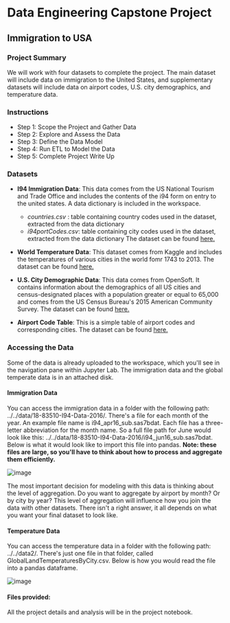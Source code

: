 # Data Engineering Capstone Project

## Immigration to USA

### Project Summary

We will work with four datasets to complete the project. The main dataset will include data on immigration to the United States, and supplementary datasets will include data on airport codes, U.S. city demographics, and temperature data. 

### Instructions

- Step 1: Scope the Project and Gather Data
- Step 2: Explore and Assess the Data
- Step 3: Define the Data Model
- Step 4: Run ETL to Model the Data
- Step 5: Complete Project Write Up


### Datasets


* **I94 Immigration Data**: This data comes from the US National Tourism and Trade Office and includes the contents of the i94 form on entry to the united states. A data dictionary is included in the workspace.
    * _countries.csv_ : table containing country codes used in the dataset, extracted from the data dictionary
    * _i94portCodes.csv_: table containing city codes used in the dataset, extracted from the data dictionary
  The dataset can be found [here.](https://travel.trade.gov/research/reports/i94/historical/2016.html)

* **World Temperature Data**: This dataset comes from Kaggle and includes the temperatures of various cities in the world fomr 1743 to 2013.
  The dataset can be found [here.](https://www.kaggle.com/berkeleyearth/climate-change-earth-surface-temperature-data)
* **U.S. City Demographic Data**: This data comes from OpenSoft. It contains information about the demographics of all US cities and census-designated places with a population greater or equal to 65,000 and comes from the US Census Bureau's 2015 American Community Survey.
  The dataset can be found [here.](https://public.opendatasoft.com/explore/dataset/us-cities-demographics/export/)
* **Airport Code Table**: This is a simple table of airport codes and corresponding cities.
  The dataset can be found [here.](https://datahub.io/core/airport-codes#data)


### Accessing the Data
Some of the data is already uploaded to the workspace, which you'll see in the navigation pane within Jupyter Lab. The immigration data and the global temperate data is in an attached disk.

#### Immigration Data
You can access the immigration data in a folder with the following path: ../../data/18-83510-I94-Data-2016/. There's a file for each month of the year. An example file name is i94_apr16_sub.sas7bdat. Each file has a three-letter abbreviation for the month name. So a full file path for June would look like this: ../../data/18-83510-I94-Data-2016/i94_jun16_sub.sas7bdat. Below is what it would look like to import this file into pandas.
**Note: these files are large, so you'll have to think about how to process and aggregate them efficiently.**

![image](https://user-images.githubusercontent.com/49722916/232233718-defe92d1-507c-4837-bdcf-499dc25ed6d9.png)

The most important decision for modeling with this data is thinking about the level of aggregation. Do you want to aggregate by airport by month? Or by city by year? This level of aggregation will influence how you join the data with other datasets. There isn't a right answer, it all depends on what you want your final dataset to look like.

#### Temperature Data

You can access the temperature data in a folder with the following path: ../../data2/. There's just one file in that folder, called GlobalLandTemperaturesByCity.csv. Below is how you would read the file into a pandas dataframe.

![image](https://user-images.githubusercontent.com/49722916/232233861-47897d07-0d44-4751-835c-f0893a7d7131.png)


#### Files provided:

All the project details and analysis will be in the project notebook.
